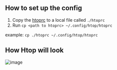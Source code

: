 
## How to set up the config

1. Copy the [htoprc](https://github.com/LokeshVenkatachalam/LokeshVenkatachalam/blob/main/config/htop/htoprc) to a local file called `./htoprc`
2. Run `cp <path to htoprc> ~/.config/htop/htoprc`

example: `cp ./htoprc ~/.config/htop/htoprc`

## How Htop will look

![image](https://github.com/user-attachments/assets/ea47ed27-cccc-434b-abfa-188b60a5d505)

